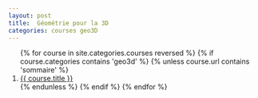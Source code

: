 ```yaml
---
layout: post
title:  Géométrie pour la 3D
categories: courses geo3D
---
```


<ol class="sommaire">
	{% for course in site.categories.courses reversed %}
		{% if course.categories contains 'geo3d' %}
			{% unless course.url contains 'sommaire' %}
		  	<li>
				<a class="post-link" href="{{ course.url | prepend: site.baseurl }}">{{ course.title }}</a>
			</li>
			{% endunless %}
		{% endif %}
	{% endfor %}
</ol>
